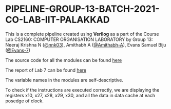 # PIPELINE-GROUP-13-BATCH-2021-CO-LAB-IIT-PALAKKAD

This is a complete pipeline created using **Verilog** as a part of the Course Lab CS2160: COMPUTER ORGANISATION LABORATORY
by Group 13: Neeraj Krishna N ([@nnk03](https://github.com/nnk03)), Amithabh A ([@Amithabh-A](https://github.com/Amithabh-A)), Evans Samuel Biju ([@Evans-7](https://github.com/Evans-7))

The source code for all the modules can be found [here](./CO%20LAB%207/pipeline_version_5_WITH%20INSTRUCTION%20CACHE/pipeline_version_5.srcs/sources_1/new/)

The report of Lab 7 can be found [here](./CO%20LAB%207%20REPORT_112101004_112101017_112101033.pdf)

The variable names in the modules are self-descriptive.

To check if the instructions are executed correctly, we are displaying the registers x10, x27, x28, x29, x30, and all the data in data cache at each posedge of clock.
